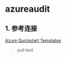 # azureaudit
## 1. 参考连接
[Azure Quickstart Templates](https://azure.microsoft.com/en-us/resources/templates/)

> pull test
